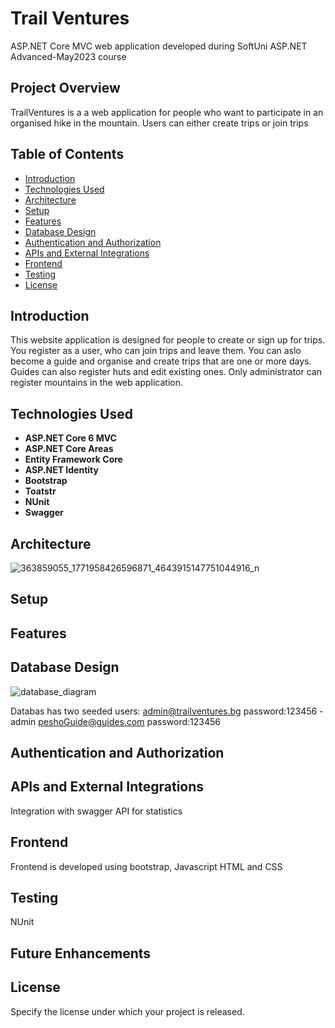 # Trail Ventures
ASP.NET Core MVC web application developed during SoftUni ASP.NET Advanced-May2023 course
## Project Overview
TrailVentures is a a web application for people who want to participate in an organised hike in the mountain. Users can either create trips or join trips 
## Table of Contents

- [Introduction](#introduction)
- [Technologies Used](#technologies-used)
- [Architecture](#architecture)
- [Setup](#setup)
- [Features](#features)
- [Database Design](#database-design)
- [Authentication and Authorization](#authentication-and-authorization)
- [APIs and External Integrations](#apis-and-external-integrations)
- [Frontend](#frontend)
- [Testing](#testing)
- [License](#license)

## Introduction
This website application is designed for people to create or sign up for trips. You register as a user, who can join trips and leave them. You can aslo become a guide and organise and create trips that are one or more days. Guides can also register huts and edit existing ones. Only administrator can register mountains in the web application.
## Technologies Used

- **ASP.NET Core 6 MVC**
- **ASP.NET Core Areas**
- **Entity Framework Core**
- **ASP.NET Identity**
- **Bootstrap**
- **Toatstr**
- **NUnit**
- **Swagger**

## Architecture
![363859055_1771958426596871_4643915147751044916_n](https://github.com/zhulietailieva/ASP.NET-Advanced/assets/91086964/273e5692-5e14-4d25-baed-6b180d1ec9b6)

## Setup

## Features

## Database Design
![database_diagram](https://github.com/zhulietailieva/ASP.NET-Advanced/assets/91086964/aeede285-c4e8-4cbd-8963-71b0ef75c047)

Databas has two seeded users:
admin@trailventures.bg    password:123456 - admin 
peshoGuide@guides.com     password:123456

## Authentication and Authorization


## APIs and External Integrations

Integration with swagger API for statistics

## Frontend
Frontend is developed using bootstrap, Javascript HTML and CSS

## Testing
NUnit
## Future Enhancements


## License

Specify the license under which your project is released.
